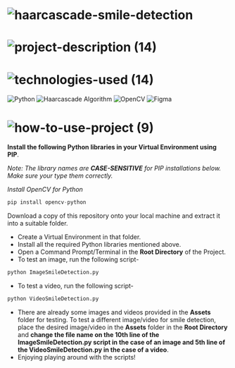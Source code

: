 <!-- Project Name -->
# ![haarcascade-smile-detection](https://user-images.githubusercontent.com/95453430/163402651-b39f92d4-68a0-4d86-bc70-d4f6c523fb8b.svg)

<!-- Project Images -->

<!-- Project Description -->
# ![project-description (14)](https://user-images.githubusercontent.com/95453430/163402656-12a712e0-7780-4f47-8199-2dc2639582b5.svg)

<!-- Project Tech-Stack -->
# ![technologies-used (14)](https://user-images.githubusercontent.com/95453430/163402663-65433096-84bb-4b8a-b6bc-5c6706940e39.svg)

![Python](https://img.shields.io/badge/python-3670A0?style=for-the-badge&logo=python&logoColor=ffdd54)
![Haarcascade Algorithm](https://img.shields.io/badge/haarcascade%20Algorithm-white?style=for-the-badge&logo=python&logoColor=#00FFFF)
![OpenCV](https://img.shields.io/badge/opencv-%23white.svg?style=for-the-badge&logo=opencv&logoColor=white)
![Figma](https://img.shields.io/badge/figma-%23F24E1E.svg?style=for-the-badge&logo=figma&logoColor=white)

<!-- How To Use Project -->
# ![how-to-use-project (9)](https://user-images.githubusercontent.com/95453430/163402684-fe4285ec-fdca-4d04-a0cb-7d163ec80c42.svg)

**Install the following Python libraries in your Virtual Environment using PIP**.

*Note: The library names are **CASE-SENSITIVE** for PIP installations below. Make sure your type them correctly.*

*Install OpenCV for Python*
```Python
pip install opencv-python
```

Download a copy of this repository onto your local machine and extract it into a suitable folder.
- Create a Virtual Environment in that folder.
- Install all the required Python libraries mentioned above.
- Open a Command Prompt/Terminal in the **Root Directory** of the Project.
- To test an image, run the following script-
```Python
python ImageSmileDetection.py
```
- To test a video, run the following script-
```Python
python VideoSmileDetection.py
```
- There are already some images and videos provided in the **Assets** folder for testing. To test a different image/video for smile detection, place the desired image/video in the **Assets** folder in the **Root Directory** and **change the file name on the 10th line of the ImageSmileDetection.py script in the case of an image and 5th line of the VideoSmileDetection.py in the case of a video**.
- Enjoying playing around with the scripts!
